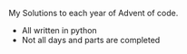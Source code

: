My Solutions to each year of Advent of code.
- All written in python
- Not all days and parts are completed
